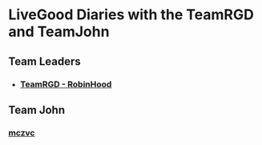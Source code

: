 # LiveGood Diaries with the TeamRGD and TeamJohn
## Team Leaders
* ### [TeamRGD - RobinHood](https://www.livegoodtour.com/Robinhood01)
## Team John
### [mczvc](https://www.livegoodtour.com/meldhen01)
